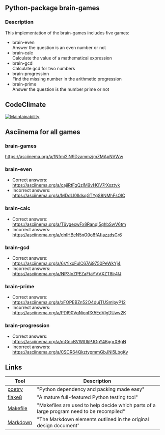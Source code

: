 ## Python-package brain-games
### Description
This implementation of the brain-games includes five games:
* brain-even<br>
Answer the question is an even number or not
* brain-calc<br>
Calculate the value of a mathematical expression
* brain-gcd<br>
Calculate gcd for  two numbers
* brain-progression<br>
Find the missing number in the arithmetic progression
* brain-prime<br>
Answer the question is the number prime or not

## CodeClimate
[![Maintainability](https://api.codeclimate.com/v1/badges/761a09f469108464001d/maintainability)](https://codeclimate.com/github/DmitryAksenovRussia/python-project-49/maintainability)


## Asciinema for all games

### brain-games
https://asciinema.org/a/fNfmi2iN9DzammzjmZMApNVWw

### brain-even
* Correct answers:<br>
https://asciinema.org/a/cajiRtFgQzlM9vHOV7rXoztvk
* Incorrect answers:<br>
https://asciinema.org/a/MDdLl0IIdsqGTYgS8NMhFsOlC

### brain-calc
* Correct answers:<br>
https://asciinema.org/a/T6vgexwFx8RanqI5qhbSwV6tm
* Incorrect answers:<br>
https://asciinema.org/a/dnIHBeN5nO0o8fAfiazzdsGr6

### brain-gcd
* Correct answers:<br>
https://asciinema.org/a/6sYixxFuIC67Ai9750PeWkYj4
* Incorrect answers:<br>
https://asciinema.org/a/NP3loZPEZaFtaYVVXZT8lr4lJ

### brain-prime
* Correct answers:<br>
https://asciinema.org/a/xFOPEBZn52O4dujTUSmlpyP12
* Incorrect answers:<br>
https://asciinema.org/a/PDI90VqNionRX5EdVIgDUwv2K

### brain-progression
* Correct answers:<br>
https://asciinema.org/a/mGncBVWlDIjPJGpY4KggrXBgN
* Incorrect answers:<br>
https://asciinema.org/a/0SCR64QkztypmmGbJNI5LbgKy




## Links

| Tool                                                    | Description                                                                              |
|---------------------------------------------------------|------------------------------------------------------------------------------------------|
| [poetry](https://python-poetry.org/)                    | "Python dependency and packing made easy"                                                | 
| [flake8](https://flake8.pycqa.org/en/latest/)           | "A mature full-featured Python testing tool"                                             |
| [Makefile](https://makefiletutorial.com/)               | "Makefiles are used to help decide which parts of a large program need to be recompiled" |
| [Markdown](https://www.markdownguide.org/basic-syntax/) | "The Markdown elements outlined in the original design document"                         |
